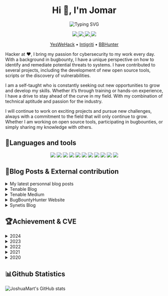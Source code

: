 
<h1 align="center">Hi 👋, I'm Jomar</h1>

<p align="center"><img src="https://readme-typing-svg.demolab.com?font=Fira+Code&weight=700&size=17&pause=1000&color=E84A4A&center=true&multiline=true&random=false&width=435&lines=A+passionate+Research+Engineer+at+Tenable+;and+BugHunter" alt="Typing SVG" /></p>

<p align="center">
  <a href="mailto:contact@jomar.fr">
    <img src="https://img.shields.io/badge/contact@jomar.fr-0078D4?style=for-the-badge&logo=Gmail&logoColor=00AEFF&labelColor=black&color=black">
  </a>
  <a href="https://j0mar.substack.com/">
    <img src="https://img.shields.io/badge/-Substack-blue?style=for-the-badge&logo=Substack&logoColor=00AEFF&labelColor=black&color=black">
  </a>
  <a href="https://www.linkedin.com/in/joshua-martinelle-a34911133/">
    <img src="https://img.shields.io/badge/-Linkedin-blue?style=for-the-badge&logo=Linkedin&logoColor=00AEFF&labelColor=black&color=black">
  </a>
  <a href="https://twitter.com/J0_mart">
    <img src="https://img.shields.io/badge/-J0_mart-blue?style=for-the-badge&logo=X&logoColor=00AEFF&labelColor=black&color=black">
  </a>
</p>

<p align="center">  
  <a href="https://yeswehack.com/hunters/jomar">YesWeHack</a> •  
  <a href="https://app.intigriti.com/profile/jomar">Intigriti</a> •  
  <a href="https://www.bugbountyhunter.com/hunter/jomar">BBHunter</a>
</p>

<p>Hacker at ❤️, I bring my passion for cybersecurity to my work every day. With a background in bugbounty, I have a unique perspective on how to identify and remediate potential threats to systems. I have contributed to several projects, including the development of new open source tools, scripts or the discovery of vulnerabilities.</p>
<p>I am a self-taught who is constantly seeking out new opportunities to grow and develop my skills. Whether it’s through training or hands-on experience, I have a drive to stay ahead of the curve in my field. With my combination of technical aptitude and passion for the industry.</p>

<p>I will continue to work on exciting projects and pursue new challenges, always with a commitment to the field that will only continue to grow. Whether I am working on open source tools, participating in bugbounties, or simply sharing my knowledge with others.</p>


<h2>🧰Languages and tools</h2>

<p align="center">
  <img src="https://img.shields.io/badge/Ruby-%23CC342D.svg?style=plastic&logo=ruby&logoColor=red" />
  <img src="https://img.shields.io/badge/Go-%2300ADD8.svg?style=plastic&logo=go&logoColor=white" />
  <img src="https://img.shields.io/badge/Python-%2314354C.svg?style=plastic&logo=python&logoColor=white" />
  <img src="https://img.shields.io/badge/JavaScript-%23FF9A00.svg?style=plastic&logo=javascript&logoColor=white" />
  <img src="https://img.shields.io/badge/PHP-%23777BB4.svg?style=plastic&logo=php&logoColor=white" />
  <img src="https://img.shields.io/badge/MySQL-%2300f.svg?style=plastic&logo=MySQL&logoColor=white" />
  <img src="https://img.shields.io/badge/Postgresql-%23316192.svg?style=plastic&logo=Postgresql&logoColor=white" />
  <img src="https://img.shields.io/badge/Git-%23F05033.svg?style=plastic&logo=Git&logoColor=white" />
  <img src="https://img.shields.io/badge/Docker-%230db7ed.svg?style=plastic&logo=Docker&logoColor=white" />
  <img src="https://img.shields.io/badge/Shell_Script-%23121011.svg?style=plastic&logo=gnu-bash&logoColor=white" />
  <img src="https://img.shields.io/badge/nginx-%23009639.svg?style=plastic&logo=nginx&logoColor=white" />
</p>

<h2>📝Blog Posts & External contribution</h2>

<details>
  <summary>My latest personnal blog posts</summary>

  * [Recon - Methods & Architectures](https://j0mar.substack.com/p/recon-methods-and-architectures)
  * [Bruteforce vs Permutations](https://j0mar.substack.com/p/bruteforce_vs_permutations)
  * [Basic Recon to RCE III](https://j0mar.substack.com/p/basic_recon_to_rce_iii)
</details>

<details>
  <summary>Tenable Blog</summary>

  * [Identifying Web Cache Poisoning and Web Cache Deception](https://www.tenable.com/blog/identifying-web-cache-poisoning-and-web-cache-deception-how-tenable-web-app-scanning-can-help)
  * [Password Management and Authentication Best Practices](https://www.tenable.com/blog/password-management-and-authentication-best-practices)
  * [Identifying XML External Entity](https://www.tenable.com/blog/identifying-xml-external-entity-how-tenable-io-web-application-scanning-can-help)
  * [Identifying Server Side Request Forgery](https://www.tenable.com/blog/identifying-server-side-request-forgery-how-tenable-io-web-application-scanning-can-help)
</details>

<details>
  <summary>Tenable Medium</summary>

  * [Solidus — Code Review](https://medium.com/tenable-techblog/solidus-code-review-7e9b606a5c10)
  * [WordPress MyCalendar Plugin — Unauthenticated SQL Injection(CVE-2023–6360)](https://medium.com/tenable-techblog/wordpress-mycalendar-plugin-unauthenticated-sql-injection-cve-2023-6360-d272887ddf12)
  * [WordPress BuddyForms Plugin — Unauthenticated Insecure Deserialization (CVE-2023–26326)](https://medium.com/tenable-techblog/wordpress-buddyforms-plugin-unauthenticated-insecure-deserialization-cve-2023-26326-3becb5575ed8)
  * [Multiples WordPress plugins CVE analysis](https://medium.com/tenable-techblog/multiples-wordpress-plugins-cve-analysis-28843a8b8fd0)
  * [Wordpress 6.0.3 Patch Analysis](https://medium.com/tenable-techblog/wordpress-6-0-3-patch-analysis-6a2c0707cda6)
</details>

<details>
  <summary>BugBountyHunter Website</summary>

  * [Mass assignment and learning new things](https://www.bugbountyhunter.com/articles/?on=mass-assignment-and-learning-new-things)
  * [My Methodology during Firstblood](https://www.bugbountyhunter.com/articles/?on=firstbloodhackers)
</details>
  
<details>
  <summary>Synetis Blog</summary>
  
  * [AMSI et Antivirus :
des protections loin d’être suffisantes !](https://www.synetis.com/amsi-antivirus/)
  * [Gestion des mots de passe côté backend, Hash & Assaisonnement !](https://www.synetis.com/gestion-mdp/)
  * [Illustrations d’attaques sur le wifi](https://www.synetis.com/illustrations-dattaques-sur-le-wifi/)
</details>
  

<h2>🏆Achievement & CVE</h2>

<details>
  <summary>2024</summary>

  * [CVE-2024-4960](https://nvd.nist.gov/vuln/detail/CVE-2024-4860) - Reflected Cross-Site Scripting in [WP RSS Aggregator](https://fr.wordpress.org/plugins/wp-rss-aggregator/)
  * [CVE-2024-4959](https://nvd.nist.gov/vuln/detail/CVE-2024-4859) - Stored Cross-Site Scripting in [Solidus](https://github.com/solidusio/solidus/)
  * [CVE-2024-1063](https://nvd.nist.gov/vuln/detail/CVE-2024-1063) - Unauthenticated Blind SSRF in [AppWrite](https://www.tenable.com/security/research/tra-2024-03)
  * [CVE-2024-1061](https://nvd.nist.gov/vuln/detail/CVE-2024-1061) - Unauthenticated SQL Injection in [HTML5 Video Player](https://www.tenable.com/security/research/tra-2024-02)
</details>

<details>
  <summary>2023</summary>

  * [CVE-2023-6360](https://www.tenable.com/security/research/tra-2023-40) - Unauthenticated SQL Injection in [My Calendar](https://wordpress.org/plugins/my-calendar/)
  * [CVE-2023-4137](https://www.tenable.com/security/research/tra-2023-26) - Unauthenticated Reflected Cross-Site Scripting in [AYS Popup Box](https://wordpress.org/plugins/ays-popup-box/)
  * [CVE-2023-28667](https://www.tenable.com/security/research/tra-2023-7) - Unauthenticated Insecure Deserialization in [Lead Generated](https://wordpress.org/plugins/lead-generated/)
  * [CVE-2023-28666](https://www.tenable.com/cve/CVE-2023-28666) - Authenticated Reflected Cross-Site Scripting in [InPost Gallery WordPress plugin](https://wordpress.org/support/plugin/inpost-gallery/)
  * [CVE-2023-28665](https://www.tenable.com/cve/CVE-2023-28665) - Authenticated Reflected Cross-Site Scripting in [Bulk Price Update](https://wordpress.org/plugins/woo-bulk-price-update/)
  * [CVE-2023-28664](https://www.tenable.com/cve/CVE-2023-28664) - Authenticated Reflected Cross-Site Scripting in [MDTF – Meta Data and Taxonomies Filter](https://wordpress.org/plugins/wp-meta-data-filter-and-taxonomy-filter/)
  * [CVE-2023-28663](https://www.tenable.com/cve/CVE-2023-28663) - Authenticated SQL Injection in [Formidable PRO2PDF](https://wordpress.org/plugins/formidablepro-2-pdf//)
  * [CVE-2023-28662](https://www.tenable.com/cve/CVE-2023-28662) - Unauthenticated SQL Injection in [Gift Vouchers and Packages](https://wordpress.org/plugins/gift-voucher/)
  * [CVE-2023-28661](https://www.tenable.com/cve/CVE-2023-28661) - Authenticated SQL Injection in [WP Popup Banners](https://wordpress.org/plugins/p-popup-banners/)
  * [CVE-2023-28660](https://www.tenable.com/cve/CVE-2023-28660) - Authenticated SQL Injection in [Events Made Easy](https://wordpress.org/plugins/events-made-easy/)
  * [CVE-2023-28659](https://www.tenable.com/cve/CVE-2023-28659) - Authenticated SQL Injection in [Waiting: One-click countdowns](https://wordpress.org/plugins/waiting/)
  * [CVE-2023-28017](https://www.tenable.com/security/research/tra-2023-20) - Stored Cross-Site Scripting in [CraftCMS](https://github.com/craftcms/cms)
  * [CVE-2023-26326](https://www.tenable.com/security/research/tra-2023-7) - Unauthenticated Insecure Deserialization in [Buddyforms](https://wordpress.org/plugins/buddyforms/)
  * [CVE-2023-26325](https://www.tenable.com/cve/CVE-2023-26325) - Authenticated SQL Injection in [ReviewX](https://wordpress.org/plugins/reviewx/)
  * [CVE-2023-23492](https://www.tenable.com/security/research/tra-2023-3) - Unauthenticated Reflected Cross-Site Scripting in [Login with Phone Number](https://wordpress.org/plugins/login-with-phone-number/)
  * [CVE-2023-23491](https://www.tenable.com/security/research/tra-2023-3) - Unauthenticated Reflected Cross-Site Scripting in [Quick Event Manager](https://wordpress.org/plugins/quick-event-manager/)
  * [CVE-2023-23490](https://www.tenable.com/security/research/tra-2023-2) - Authenticated SQL Injection in [Survey Maker](https://wordpress.org/plugins/survey-maker)
  * [CVE-2023-23489](https://www.tenable.com/security/research/tra-2023-2) - Unauthenticated SQL Injection in [Easy Digital Downloads](https://wordpress.org/plugins/easy-digital-downloads/)
  * [CVE-2023-23488](https://www.tenable.com/security/research/tra-2023-2) - Unauthenticated SQL Injection in [Paid Memberships Pro](https://wordpress.org/plugins/paid-memberships-pro)
  * [CVE-2023-0448](https://www.tenable.com/security/research/tra-2023-3) - Unauthenticated Reflected Cross-Site Scripting in [WP Helper Lite](https://wordpress.org/plugins/wp-helper-lite/)
</details>

<details>
  <summary>2022</summary>
  
  * [CVE-2022-1731](https://nvd.nist.gov/vuln/detail/CVE-2022-1731) - Unauthenticated SQL Injection in [Metasonic Doc WebClient](https://www.tenable.com/security/research/tra-2022-17)
  * [CVE-2022-38131](https://nvd.nist.gov/vuln/detail/CVE-2022-38131) - Unauthenticated Open Redirect in [RStudio Connect](https://www.tenable.com/security/research/tra-2022-30)
</details>

<details>
  <summary>2021</summary>
  
  * [CVE-2021-41262](https://nvd.nist.gov/vuln/detail/CVE-2021-41262) - Authenticated SQL Injection in [Galette](https://github.com/galette/galette/)
  * [CVE-2021-41261](https://nvd.nist.gov/vuln/detail/CVE-2021-41261) - Authenticated Stored Cross-Site Scripting in [Galette](https://github.com/galette/galette/)
  * [CVE-2021-41260](https://nvd.nist.gov/vuln/detail/CVE-2021-41260) - Cross-Site Request Forgery in [Galette](https://github.com/galette/galette/)
</details>

<details>
  <summary>2020</summary>
  
  * [CVE-2020-25070](https://nvd.nist.gov/vuln/detail/CVE-2020-25070) - Cross-Site Request Forgery in [USVN](http://www.usvn.info/news.html) with [Serizao](https://twitter.com/WilliamSerizao)
  * [CVE-2020-25069](https://nvd.nist.gov/vuln/detail/CVE-2020-25069) - Remote Code Execution in [USVN](http://www.usvn.info/news.html) with [Serizao](https://twitter.com/WilliamSerizao)
  * [CVE-2020-15081](https://nvd.nist.gov/vuln/detail/CVE-2020-15081) - Exposure of Sensitive Information in [PrestaShop](https://github.com/PrestaShop/PrestaShop/security/advisories/GHSA-997j-f42g-x57c)
  * Top 3 in duo with [Reptou](https://twitter.com/R_Marot) during a YesWeHack live event.
</details>

<h2>📊Github Statistics</h2>

![JoshuaMart's GitHub stats](https://github-readme-stats.vercel.app/api?username=JoshuaMart\&show_icons=true\&theme=radical) 
